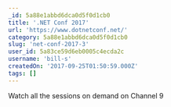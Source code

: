 ```yaml
---
_id: 5a88e1abbd6dca0d5f0d1cb0
title: '.NET Conf 2017'
url: 'https://www.dotnetconf.net/'
category: 5a88e1abbd6dca0d5f0d1cb0
slug: 'net-conf-2017-3'
user_id: 5a83ce59d6eb0005c4ecda2c
username: 'bill-s'
createdOn: '2017-09-25T01:50:59.000Z'
tags: []
---
```


Watch all the sessions on demand on Channel 9

